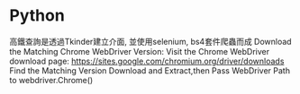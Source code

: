 # Python
高鐵查詢是透過Tkinder建立介面, 並使用selenium, bs4套件爬蟲而成
Download the Matching Chrome WebDriver Version: Visit the Chrome WebDriver download page: https://sites.google.com/chromium.org/driver/downloads
Find the Matching Version Download and Extract,then Pass WebDriver Path to webdriver.Chrome()
